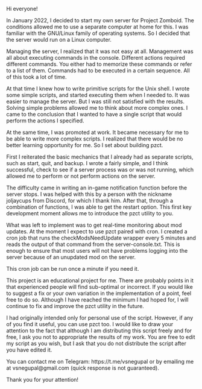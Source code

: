 <p>Hi everyone!</p>
<p>In January 2022, I decided to start my own server for Project Zomboid. The conditions allowed me to use a separate computer at home for this. I was familiar with the GNU/Linux family of operating systems. So I decided that the server would run on a Linux computer.</p>
<p>Managing the server, I realized that it was not easy at all. Management was all about executing commands in the console. Different actions required different commands. You either had to memorize these commands or refer to a list of them. Commands had to be executed in a certain sequence. All of this took a lot of time.</p>
<p>At that time I knew how to write primitive scripts for the Unix shell. I wrote some simple scripts, and started executing them when I needed to. It was easier to manage the server. But I was still not satisfied with the results. Solving simple problems allowed me to think about more complex ones. I came to the conclusion that I wanted to have a single script that would perform the actions I specified.</p>
<p>At the same time, I was promoted at work. It became necessary for me to be able to write more complex scripts. I realized that there would be no better learning opportunity for me. So I set about building pzct.</p>
<p>First I reiterated the basic mechanics that I already had as separate scripts, such as start, quit, and backup. I wrote a fairly simple, and I think successful, check to see if a server process was or was not running, which allowed me to perform or not perform actions on the server.</p>
<p>The difficulty came in writing an in-game notification function before the server stops. I was helped with this by a person with the nickname joljaycups from Discord, for which I thank him. After that, through a combination of functions, I was able to get the restart option. This first key development moment allows me to introduce the pzct utility to you.</p>
<p>What was left to implement was to get real-time monitoring about mod updates. At the moment I expect to use pzct paired with cron. I created a cron job that runs the checkModsNeedUpdate wrapper every 5 minutes and reads the output of that command from the server-console.txt. This is enough to ensure that most users will not have problems logging into the server because of an unupdated mod on the server.</p>
<p>This cron job can be run once a minute if you need it.</p>
<p>This project is an educational project for me. There are probably points in it that experienced people will find sub-optimal or incorrect. If you would like to suggest a fix or your own variation in the implementation of a point, feel free to do so. Although I have reached the minimum I had hoped for, I will continue to fix and improve the pzct utility in the future.</p>
<p>I had originally intended only for personal use of the script. However, if any of you find it useful, you can use pzct too. I would like to draw your attention to the fact that although I am distributing this script freely and for free, I ask you not to appropriate the results of my work. You are free to edit my script as you wish, but I ask that you do not distribute the script after you have edited it.</p>
<p>You can contact me on Telegram: https://t.me/vsnegupal or by emailing me at vsnegupal@gmail.com (quick response is not guaranteed).</p>
<p>Thank you for your attention!</p>
